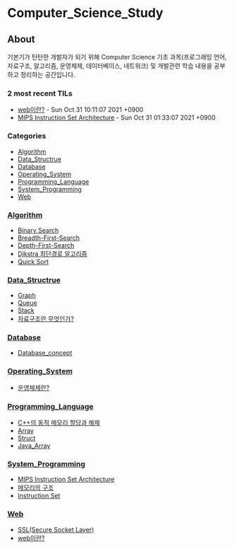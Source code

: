 # Computer_Science_Study
## About
기본기가 탄탄한 개발자가 되기 위해 Computer Science 기초 과목(프로그래밍 언어, 자료구조, 
알고리즘, 운영체제, 데이터베이스, 네트워크) 및 개발관련 학습 내용을 공부하고 정리하는 공간입니다.

### 2 most recent TILs

- [web이란?](Web/test.md) - Sun Oct 31 10:11:07 2021 +0900
- [MIPS Instruction Set Architecture](System_Programming/MIPS_instruction_set.md) - Sun Oct 31 01:33:07 2021 +0900

### Categories

- [Algorithm](#Algorithm)
- [Data_Structrue](#Data_Structrue)
- [Database](#Database)
- [Operating_System](#Operating_System)
- [Programming_Language](#Programming_Language)
- [System_Programming](#System_Programming)
- [Web](#Web)

### [Algorithm](#Algorithm)

- [Binary Search](Algorithm/Binary_Search.md)
- [Breadth-First-Search](Algorithm/Breadth-First-Search.md)
- [Depth-First-Search](Algorithm/Depth-First_Search.md)
- [Djkstra 최단경로 알고리즘](Algorithm/Dijkstra.md)
- [Quick Sort](Algorithm/Quick_Sort.md)

### [Data_Structrue](#Data_Structrue)

- [Graph](Data_Structrue/Graph.md)
- [Queue](Data_Structrue/Queue.md)
- [Stack](Data_Structrue/Stack.md)
- [자료구조란 무엇인가?](Data_Structrue/What_Is_Data_Structure.md)

### [Database](#Database)

- [Database_concept](Database/Database_concept.md)

### [Operating_System](#Operating_System)

- [운영체제란?](Operating_System/Operating_System_Concept_Functions.md)

### [Programming_Language](#Programming_Language)

- [C++의 동적 메모리 할당과 해제](Programming_Language/C++_dynamic_memory_allocation.md)
- [Array](Programming_Language/C_Array.md)
- [Struct](Programming_Language/C_Struct.md)
- [Java_Array](Programming_Language/Java_Array.md)

### [System_Programming](#System_Programming)

- [MIPS Instruction Set Architecture](System_Programming/MIPS_instruction_set.md)
- [메모리의 구조](System_Programming/Memory_Structure.md)
- [Instruction Set](System_Programming/about_ISA.md)

### [Web](#Web)

- [SSL(Secure Socket Layer)](Web/SSL_HTTPS.md)
- [web이란?](Web/test.md)

[1]: https://simonwillison.net/2020/Apr/20/self-rewriting-readme/
[2]: https://github.com/jbranchaud/til
